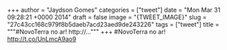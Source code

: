 
+++
author = "Jaydson Gomes"
categories = ["tweet"]
date = "Mon Mar 31 09:28:21 +0000 2014"
draft = false
image = "{TWEET_IMAGE}"
slug = "27c43cc168c979f8b5daeb7acd23aed9de243226"
tags = ["tweet"]
title = """#NovoTerra no ar! http://..."""
+++
#NovoTerra no ar! http://t.co/UnLmcA9ao9
